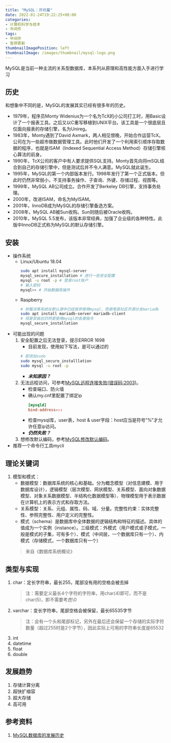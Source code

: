 ```yaml
---
title: "MySQL：开坑篇"
date: 2022-01-24T19:22:25+08:00
categories:
- 计算机科学与技术
- 中间件
tags:
- 中间件
- 暂停更新
thumbnailImagePosition: left
thumbnailImage: /images/thumbnail/mysql-logo.png
---
```

MySQL是当前一种主流的关系型数据库，本系列从原理和高性能方面入手进行学习
<!--more-->
## 历史
和想象中不同的是，MySQL的发展其实已经有很多年的历史。
- 1979年，程序员Monty Widenius为一个名为TcX的小公司打工时，用Basic设计了一个报表工具。之后又以C重写移植到UNIX平台。该工具是一个很底层且仅面向报表的存储引擎，名为Unireg。
- 1983年，Monty遇到了David Axmark，两人相见恨晚，开始合作运营TcX。公司在为一些超市做数据管理工具。此时他们开发了一个利用索引顺序存取数据的程序，也就是ISAM（Indexed Sequential Access Method）存储引擎核心算法的前身。
- 1990年，TcX公司的客户中有人要求提供SQL支持。Monty首先向将mSQL结合到自己的存储引擎中，但是测试后并不令人满意。MySQL就此诞生。
- 1995年，MySQL的第一个内部版本发行。1998年发行了第一个正式版本。但此时仍然非常弱小，不支持事务操作、子查询、外键、存储过程、视图等。
- 1999年，MySQL AB公司成立。合作开发了Berkeley DB引擎，支持事务处理。
- 2000年，改进ISAM，命名为MyISAM。
- 2001年，InnoDB成为MySQL的存储引擎备选方案。
- 2008年，MySQL AB被Sun收购。Sun则随后被Oracle收购。
- 2010年，MySQL 5.5发布，该版本非常经典，加强了企业级的各种特性。此版中InnoDB正式称为MySQL的默认存储引擎。
## 安装
- 操作系统
    - Linux/Ubuntu 18.04
        ```bash
        sudo apt install mysql-server
        mysql_secure_installation # 进行一些安全配置
        mysql -u root -p # 登录root账户
        # 输入密码
        mysql>> # 开始数据库操作
        ```
    - Raspberry
        ```bash
        # 树莓派等系统在默认源中已经放弃使用mysql，而使用其社区开源分支mariadb
        sudo apt install mariadb-server mariadb-client
        # 但是安装后仍然是使用mysql的各类指令
        mysql_secure_installation
        ```
- 可能出现的问题
    1. 安全配置之后无法登录，提示ERROR 1698
        - 目前发现，使用如下写法，是可以通过的
        ```bash
        # 即添加sudo
        sudo mysql_secure_installlation
        sudo mysql -u root -p
        ```
        - ***未知原因？***
    1. 无法远程访问，可参考[MySQL远程连接失败(错误码:2003)](https://blog.csdn.net/weixin_43025071/article/details/88603053)。
        - 检查端口、防火墙
        - 确认my.cnf里配置了绑定ip
            ```conf
            [mysqld]
            bind-address=::
            ```
        - 检查mysql库，user表，host & user字段：host应当是符号“%”才允许任意ip访问。
        - ***仍然失败？***
    1. 想修改默认编码，参考[MySQL修改默认编码](http://www.3qphp.com/mysql/sqlquest/2240.html)。
- 推荐一个命令行工具mycli
## 理论关键词
1. 模型和模式：
    - 数据模型：数据库系统的核心和基础。分为概念模型（对信息建模、用于数据库设计），逻辑模型（层次模型、网状模型、关系模型、面向对象数据模型、对象关系数据模型、半结构化数据模型等）、物理模型用于表示数据在计算机上的表示方式和存取方法。
	- 关系模型：关系、元组、属性、码、域、分量。完整性约束：实体完整性、参照完整性、用户定义的完整性。
	- 模式（schema）是数据库中全体数据的逻辑结构和特征的描述。具体的值成为一个实例（instance）。三级模式：外模式（用户模式或子模式，一般是模式的子集，可有多个）、模式（中间层，一个数据库只有一个）、内模式（存储模式，一个数据库只有一个）
    > 来自《数据库系统概论》

## 类型与实现
1. char：定长字符串，最长255，尾部没有用的空格会被去掉
    > 注：需要定义最长4个字符的字符串，用char(4)即可，而不是char(5)，即不需要考虑\0
1. varchar：变长字符串，尾部空格会被保留，最长65535字节
    > 注：会有一个头和尾部标记，另外在最后还会保留一个存储的实际字符数量（超过255时是2个字节），因此实际上可用的字符串长度是65532
1. int
1. datetime
1. float
1. double


## 发展趋势
1. 存储计算分离
1. 超快扩缩容
1. 超大存储
1. 高可用

## 参考资料
1. [MySQL数据库的发展历史](https://www.cnblogs.com/joyfulcode/p/12683009.html)